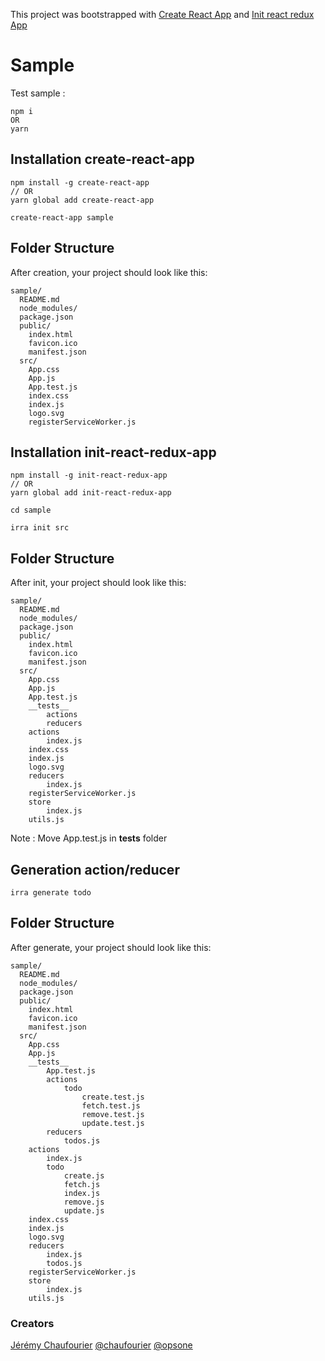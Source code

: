 This project was bootstrapped with [Create React App](https://github.com/facebookincubator/create-react-app) and [Init react redux App](https://github.com/opsone/init-react-redux-app)

# Sample

Test sample :
```
npm i
OR
yarn
```


## Installation create-react-app

```
npm install -g create-react-app
// OR
yarn global add create-react-app

create-react-app sample
```

## Folder Structure

After creation, your project should look like this:

```
sample/
  README.md
  node_modules/
  package.json
  public/
    index.html
    favicon.ico
    manifest.json
  src/
    App.css
    App.js
    App.test.js
    index.css
    index.js
    logo.svg
    registerServiceWorker.js
```

## Installation init-react-redux-app

```
npm install -g init-react-redux-app
// OR
yarn global add init-react-redux-app

cd sample

irra init src
```

## Folder Structure

After init, your project should look like this:

```
sample/
  README.md
  node_modules/
  package.json
  public/
    index.html
    favicon.ico
    manifest.json
  src/
    App.css
    App.js
    App.test.js
    __tests__
    	actions
    	reducers
    actions
    	index.js
    index.css
    index.js
    logo.svg
    reducers
    	index.js
    registerServiceWorker.js
    store
    	index.js
    utils.js
```
Note : Move App.test.js in __tests__ folder

## Generation action/reducer

```
irra generate todo
```

## Folder Structure

After generate, your project should look like this:

```
sample/
  README.md
  node_modules/
  package.json
  public/
    index.html
    favicon.ico
    manifest.json
  src/
    App.css
    App.js
    __tests__
    	App.test.js
    	actions
    		todo
    			create.test.js
    			fetch.test.js
    			remove.test.js
    			update.test.js
    	reducers
    		todos.js
    actions
    	index.js
    	todo
    		create.js
    		fetch.js
    		index.js
    		remove.js
    		update.js
    index.css
    index.js
    logo.svg
    reducers
    	index.js
    	todos.js
    registerServiceWorker.js
    store
    	index.js
    utils.js
```

### Creators
[Jérémy Chaufourier](http://github.com/batosai)
[@chaufourier](https://twitter.com/chaufourier)
[@opsone](https://twitter.com/opsone)